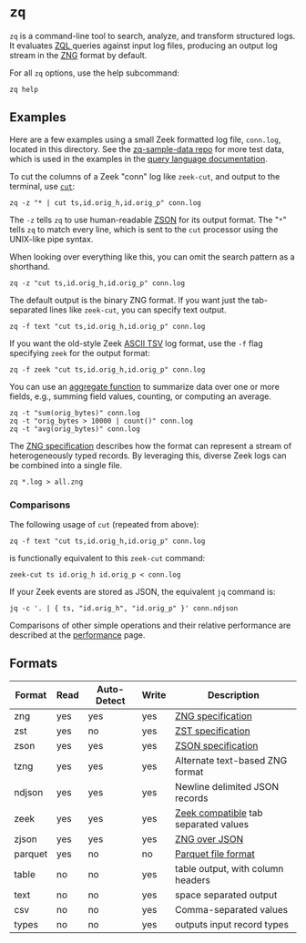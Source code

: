 # `zq`

`zq` is a command-line tool to search, analyze, and transform structured logs.
 It evaluates [ZQL ](../../docs/language/README.md) queries against input log
  files, producing an output log stream in the [ZNG](../../docs/formats/spec.md)
  format by default.

For all `zq` options, use the help subcommand:

```
zq help
```

## Examples

Here are a few examples using a small Zeek formatted log file, `conn.log`,
located in this directory. See the
[zq-sample-data repo](https://github.com/brimdata/zq-sample-data) for more test
data, which is used in the examples in the
[query language documentation](../../docs/language/README.md).

To cut the columns of a Zeek "conn" log like `zeek-cut`, and output to the
 terminal, use [`cut`](../../docs/language/processors/README.md#cut):

```
zq -z "* | cut ts,id.orig_h,id.orig_p" conn.log
```

The `-z` tells `zq` to use human-readable [ZSON](../../docs/formats/zson.md)
for its output format. The "`*`"
tells `zq` to match every line, which is sent to the `cut` processor
using the UNIX-like pipe syntax.

When looking over everything like this, you can omit the search pattern
as a shorthand.
```
zq -z "cut ts,id.orig_h,id.orig_p" conn.log
```

The default output is the binary ZNG format. If you want just the tab-separated
 lines like `zeek-cut`, you can specify text output.
```
zq -f text "cut ts,id.orig_h,id.orig_p" conn.log
```
If you want the old-style Zeek [ASCII TSV](https://docs.zeek.org/en/master/log-formats.html#zeek-tsv-format-logs)
log format, use the `-f` flag specifying `zeek` for the output
format:
```
zq -f zeek "cut ts,id.orig_h,id.orig_p" conn.log
```
You can use an [aggregate function](../../docs/language/aggregate-functions/README.md) to summarize data over one or
more fields, e.g., summing field values, counting, or computing an average.
```
zq -t "sum(orig_bytes)" conn.log
zq -t "orig_bytes > 10000 | count()" conn.log
zq -t "avg(orig_bytes)" conn.log
```

The [ZNG specification](../../docs/formats/spec.md) describes how the format can
represent a stream of heterogeneously typed records. By leveraging this,
diverse Zeek logs can be combined into a single file.

```
zq *.log > all.zng
```

### Comparisons

The following usage of `cut` (repeated from above):

```
zq -f text "cut ts,id.orig_h,id.orig_p" conn.log
```

is functionally equivalent to this `zeek-cut` command:

```
zeek-cut ts id.orig_h id.orig_p < conn.log
```

If your Zeek events are stored as JSON, the equivalent `jq` command is:

```
jq -c '. | { ts, "id.orig_h", "id.orig_p" }' conn.ndjson
```

Comparisons of other simple operations and their relative performance are described
at the [performance](../../performance/README.md) page.


## Formats

| Format | Read | Auto-Detect | Write | Description |
|--------|------|-------------|-------|-------------|
| zng | yes | yes | yes | [ZNG specification](../../docs/formats/spec.md) |
| zst | yes | no | yes | [ZST specification](../../docs/formats/zst.md) |
| zson | yes | yes | yes | [ZSON specification](../../docs/formats/zson.md) |
| tzng | yes | yes | yes | Alternate text-based ZNG format |
| ndjson | yes | yes | yes | Newline delimited JSON records |
| zeek  | yes | yes | yes | [Zeek compatible](https://docs.zeek.org/en/master/log-formats.html#zeek-tsv-format-logs) tab separated values |
| zjson | yes | yes | yes | [ZNG over JSON](../../docs/formats/zng-over-json.md) |
| parquet | yes | no | no | [Parquet file format](https://github.com/apache/parquet-format#file-format)
| table | no | no | yes | table output, with column headers |
| text | no | no | yes | space separated output |
| csv | no | no | yes | Comma-separated values |
| types | no | no | yes | outputs input record types |
